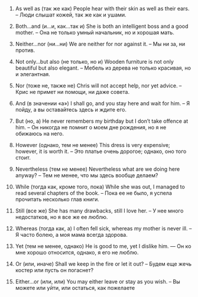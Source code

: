 1. As well as (так же как)
People hear with their skin as well as their ears. – Люди слышат кожей, так же как и ушами.

2. Both…and (и…и, как…так и)
She is both an intelligent boss and a good mother. – Она не только умный начальник, но и хорошая мать.

3. Neither…nor (ни…ни)
We are neither for nor against it. – Мы ни за, ни против.

4. Not only…but also (не только, но и)
Wooden furniture is not only beautiful but also elegant. – Мебель из дерева не только красивая, но и элегантная.

5. Nor (тоже не, также не)
Chris will not accept help, nor yet advice. – Крис не примет ни помощи, ни даже совета.

6. And (в значении «а»)
I shall go, and you stay here and wait for him. – Я пойду, а вы оставайтесь здесь и ждите его.

7. But (но, а)
He never remembers my birthday but I don’t take offence at him. – Он никогда не помнит о моем дне рождения, но я не обижаюсь на него.

8. However (однако, тем не менее)
This dress is very expensive; however, it is worth it. – Это платье очень дорогое; однако, оно того стоит.

9. Nevertheless (тем не менее)
Nevertheless what are we doing here anyway? – Тем не менее, что мы здесь вообще делаем?

10. While (тогда как, кроме того, пока)
While she was out, I managed to read several chapters of the book. – Пока ее не было, я успела прочитать несколько глав книги.

11. Still (все же)
She has many drawbacks, still I love her. – У нее много недостатков, но я все же ее люблю.

12. Whereas (тогда как, а)
I often fell sick, whereas my mother is never ill. – Я часто болею, а моя мама всегда здорова.

13. Yet (тем не менее, однако)
He is good to me, yet I dislike him. — Он ко мне хорошо относится, однако, я его не люблю.

14. Or (или, иначе)
Shall we keep in the fire or let it out? – Будем еще жечь костер или пусть он погаснет?

15. Either…or (или, или)
You may either leave or stay as you wish. – Вы можете или уйти, или остаться, как пожелаете